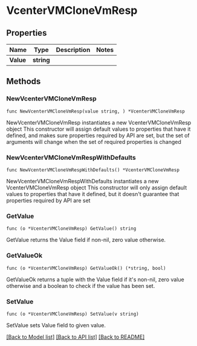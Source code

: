 # VcenterVMCloneVmResp

## Properties

Name | Type | Description | Notes
------------ | ------------- | ------------- | -------------
**Value** | **string** |  | 

## Methods

### NewVcenterVMCloneVmResp

`func NewVcenterVMCloneVmResp(value string, ) *VcenterVMCloneVmResp`

NewVcenterVMCloneVmResp instantiates a new VcenterVMCloneVmResp object
This constructor will assign default values to properties that have it defined,
and makes sure properties required by API are set, but the set of arguments
will change when the set of required properties is changed

### NewVcenterVMCloneVmRespWithDefaults

`func NewVcenterVMCloneVmRespWithDefaults() *VcenterVMCloneVmResp`

NewVcenterVMCloneVmRespWithDefaults instantiates a new VcenterVMCloneVmResp object
This constructor will only assign default values to properties that have it defined,
but it doesn't guarantee that properties required by API are set

### GetValue

`func (o *VcenterVMCloneVmResp) GetValue() string`

GetValue returns the Value field if non-nil, zero value otherwise.

### GetValueOk

`func (o *VcenterVMCloneVmResp) GetValueOk() (*string, bool)`

GetValueOk returns a tuple with the Value field if it's non-nil, zero value otherwise
and a boolean to check if the value has been set.

### SetValue

`func (o *VcenterVMCloneVmResp) SetValue(v string)`

SetValue sets Value field to given value.



[[Back to Model list]](../README.md#documentation-for-models) [[Back to API list]](../README.md#documentation-for-api-endpoints) [[Back to README]](../README.md)


